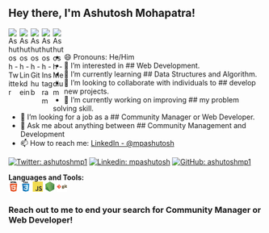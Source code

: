 ## Hey there, I'm Ashutosh Mohapatra!

<a href="https://twitter.com/intent/user?screen_name=ashutoshmp1">
  <img align="left" alt="Ashutosh - Twitter" width="22px" src="https://cdn.jsdelivr.net/npm/simple-icons@v3/icons/twitter.svg" />
</a>
<a href="https://www.linkedin.com/in/mpashutosh/">
  <img align="left" alt="Ashutosh - Linkdein" width="22px" src="https://cdn.jsdelivr.net/npm/simple-icons@v3/icons/linkedin.svg" />
</a>
<a href="https://github.com/ashutoshmp1">
  <img align="left" alt="Ashutosh - Github" width="22px" src="https://cdn.jsdelivr.net/npm/simple-icons@v3/icons/github.svg" />
</a>
<a href="https://instagram.com/ashutosh__mohapatra/">
  <img align="left" alt="Ashutosh - Instagram" width="22px" src="https://cdn.jsdelivr.net/npm/simple-icons@v3/icons/instagram.svg" />
</a>
<a href="https://mpashutosh.medium.com/">
  <img align="left" alt="Ashutosh - Medium" width="22px" src="https://cdn.jsdelivr.net/npm/simple-icons@v3/icons/medium.svg" />
</a>
<br/>
<br/>

- 😄 Pronouns: He/Him
- 👀 I’m interested in ## Web Development.
- 🌱 I’m currently learning ## Data Structures and Algorithm.
- 💞️ I’m looking to collaborate with individuals to ## develop new projects.
- 🔭 I’m currently working on improving ## my problem solving skill.
- 🤔 I’m looking for a job as a ## Community Manager or Web Developer.
- 💬 Ask me about anything between ## Community Management and Development
- 📫 How to reach me: [LinkedIn - @mpashutosh](https://www.linkedin.com/in/mpashutosh/)

[![Twitter: ashutoshmp1](https://img.shields.io/twitter/follow/ashutoshmp1?style=social)](https://twitter.com/intent/user?screen_name=ashutoshmp1)
[![Linkedin: mpashutosh](https://img.shields.io/badge/-mpashutosh-blue?style=flat-square&logo=Linkedin&logoColor=white&link=https://www.linkedin.com/in/mpashutosh/)](https://www.linkedin.com/in/mpashutosh/)
[![GitHub: ashutoshmp1](https://img.shields.io/github/followers/mpashutosh?label=follow&style=social)](https://github.com/ashutoshmp1)

**Languages and Tools:**  
<code><img height="20" src="https://raw.githubusercontent.com/github/explore/80688e429a7d4ef2fca1e82350fe8e3517d3494d/topics/html/html.png"></code>
<code><img height="20" src="https://raw.githubusercontent.com/github/explore/80688e429a7d4ef2fca1e82350fe8e3517d3494d/topics/css/css.png"></code>
<code><img height="20" src="https://raw.githubusercontent.com/github/explore/80688e429a7d4ef2fca1e82350fe8e3517d3494d/topics/javascript/javascript.png"></code>
<code><img height="20" src="https://raw.githubusercontent.com/github/explore/80688e429a7d4ef2fca1e82350fe8e3517d3494d/topics/nodejs/nodejs.png"></code>
<code><img height="20" src="https://raw.githubusercontent.com/github/explore/80688e429a7d4ef2fca1e82350fe8e3517d3494d/topics/git/git.png"></code>

### Reach out to me to end your search for Community Manager or Web Developer!

</div>
